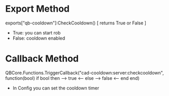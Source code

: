 # Export Method

exports["qb-cooldown"]:CheckCooldown()     [ returns True or False ]
* True: you can start rob
* False: cooldown enabled

# Callback Method

QBCore.Functions.TriggerCallback("cad-cooldown:server:checkcooldown", function(bool)
    if bool then
    --> true <--
    else
    --> false <--
    end
end)


* In Config you can set the cooldown timer

